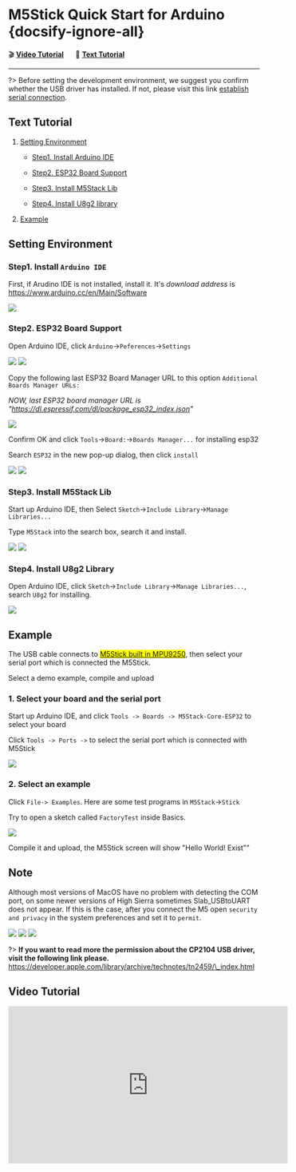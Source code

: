 # M5Stick Quick Start for Arduino {docsify-ignore-all}

:clapper: **[Video Tutorial](#Video-Tutorial)**&nbsp;&nbsp;&nbsp;&nbsp;&nbsp;&nbsp;:memo: **[Text Tutorial](#Text-Tutorial)**

***

?> Before setting the development environment, we suggest you confirm whether the USB driver has installed. If not, please visit this link [establish serial connection](/en/related_documents/establish_serial_connection).

## Text Tutorial

1. [Setting Environment](#setting-environment)

    - [Step1. Install Arduino IDE](#step1-install-arduino-ide)

    - [Step2. ESP32 Board Support](#step2-esp32-board-support)

    - [Step3. Install M5Stack Lib](#step3-install-m5stack-lib)

    - [Step4. Install U8g2 library](#Step4-Install-U8g2-library)

2. [Example](#example)

## Setting Environment

### Step1. Install `Arduino IDE`

First, if Arudino IDE is not installed, install it. It's *download address* is https://www.arduino.cc/en/Main/Software

<img src="assets/img/getting_started_pics/m5stack_core/get_started_with_arduino_m5core/mac/macOS_download_arduino_ide.png">

### Step2. ESP32 Board Support

Open Arduino IDE, click `Arduino`->`Peferences`->`Settings`

<img src="assets/img/getting_started_pics/m5stack_core/get_started_with_arduino_m5core/mac/quick_start_arduino_mac_01.png">

<img src="assets/img/getting_started_pics/m5stack_core/get_started_with_arduino_m5core/mac/quick_start_arduino_mac_02.png">

Copy the following last ESP32 Board Manager URL to this option `Additional Boards Manager URLs: `

*NOW, last ESP32 board manager URL is "https://dl.espressif.com/dl/package_esp32_index.json"*

<img src="assets/img/getting_started_pics/m5stack_core/get_started_with_arduino_m5core/mac/quick_start_arduino_mac_03.png">

Confirm OK and click `Tools`->`Board:`->`Boards Manager...` for installing esp32

Search `ESP32` in the new pop-up dialog, then click `install`

<img src="assets/img/getting_started_pics/m5stack_core/get_started_with_arduino_m5core/mac/quick_start_arduino_mac_04.png">

<img src="assets/img/getting_started_pics/m5stack_core/get_started_with_arduino_m5core/mac/quick_start_arduino_mac_05.png">

### Step3. Install M5Stack Lib

Start up Arduino IDE, then Select `Sketch`->`Include Library`->`Manage Libraries...`

Type `M5Stack` into the search box, search it and install.

<img src="assets/img/getting_started_pics/m5stack_core/get_started_with_arduino_m5core/windows/quick_start_arduino_win_06.png">

<img src="assets/img/getting_started_pics/m5stack_core/get_started_with_arduino_m5core/windows/quick_start_arduino_win_07.png">

### Step4. Install U8g2 Library

Open Arduino IDE, click `Sketch`->`Include Library`->`Manage Libraries...`, search `U8g2` for installing.

<img src="assets/img/getting_started_pics/m5stack_core/get_started_with_m5stick/install_u8g2.png">

## Example

The USB cable connects to <mark>[M5Stick built in MPU9250](https://ae01.alicdn.com/kf/HTB1pICNXznuK1RkSmFPq6AuzFXa1.jpg)</mark>, then select your serial port which is connected the M5Stick.

Select a demo example, compile and upload

### 1. Select your board and the serial port

Start up Arduino IDE, and click `Tools -> Boards -> M5Stack-Core-ESP32` to select your board

Click `Tools -> Ports ->` to select the serial port which is connected with M5Stick

<img src="assets/img/getting_started_pics/m5stack_core/get_started_with_arduino_m5core/mac/quick_start_arduino_mac_10.png">

### 2. Select an example

Click `File-> Examples`. Here are some test programs in `M5Stack`->`Stick`

Try to open a sketch called `FactoryTest` inside Basics.

<img src="assets/img/getting_started_pics/m5stick/m5stick_quick_start_arduino_mac_01.png">

Compile it and upload, the M5Stick screen will show "Hello World! Exist""

## Note

Although most versions of MacOS have no problem with detecting the COM port, on some newer versions of High Sierra sometimes Slab\_USBtoUART does not appear. If this is the case, after you connect the M5 open `security and privacy` in the system preferences and set it to `permit`.

<img src="assets/img/getting_started_pics/m5stack_core/get_started_with_arduino_m5core/mac/macOS_security_and_privacy.png">

<img src="assets/img/getting_started_pics/m5stack_core/get_started_with_arduino_m5core/mac/macOS_security_and_privacy_01.png">

<img src="assets/img/getting_started_pics/m5stack_core/get_started_with_arduino_m5core/mac/macOS_security_and_privacy_02.png">

?> **If you want to read more the permission about the CP2104 USB driver, visit the following link please.** https://developer.apple.com/library/archive/technotes/tn2459/\_index.html

## Video Tutorial

<!-- **Windows** -->

<iframe width="560" height="315" src="https://www.youtube.com/embed/U2es-l4z2Zg" frameborder="0" allow="accelerometer; autoplay; encrypted-media; gyroscope; picture-in-picture" allowfullscreen></iframe>